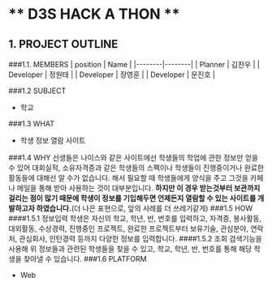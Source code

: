 # ** D3S HACK A THON **

## 1. PROJECT OUTLINE

###1.1. MEMBERS
| position | Name |
|--------|--------|
| Planner | 김찬우 |
| Developer | 정원태 |
| Developer | 장영훈 |
| Developer | 문진호 |

###1.2 SUBJECT
 - 학교

###1.3 WHAT
 - 학생 정보 열람 사이트

###1.4 WHY
선생들은 나이스와 같은 사이트에선 학생들의 학업에 관한 정보만 얻을 수 있어 대회실적, 소유자격증과 같은 학생들의 스펙이나 학생들이 진행중이거나 완료한 활동들에 대해선 알 수가 없습니다. 해서 필요할 때 학생들에게 양식을 주고 그것을 카페나 메일을 통해 받아 사용하는 것이 대부분입니다. **하지만 이 경우 받는것부터 보관까지 걸리는 점이 많기 때문에 학생이 정보를 기입해두면 언제든지 열람할 수 있는 사이트를 개발하고자 하였습니다.**(더 나은 표현으로, 앞의 사례를 더 쓰레기같게)
###1.5 HOW
####1.5.1 정보입력
학생은 자신의 학교, 학년, 반, 번호를 입력하고, 자격증, 봉사활동, 대외활동, 수상경력, 진행중인 프로젝트, 완료한 프로젝트부터 보유기술, 관심분야, 연락처, 관심회사, 인턴경력 등까지 다양한 정보를 입력합니다.
####1.5.2 조회
검색기능을 사용해 위 정보들과 관련된 학생들을 찾을 수 있고, 학교, 학년, 반, 번호를 통해 해당 학생을 찾아낼 수 있습니다.
###1.6 PLATFORM
 - Web




